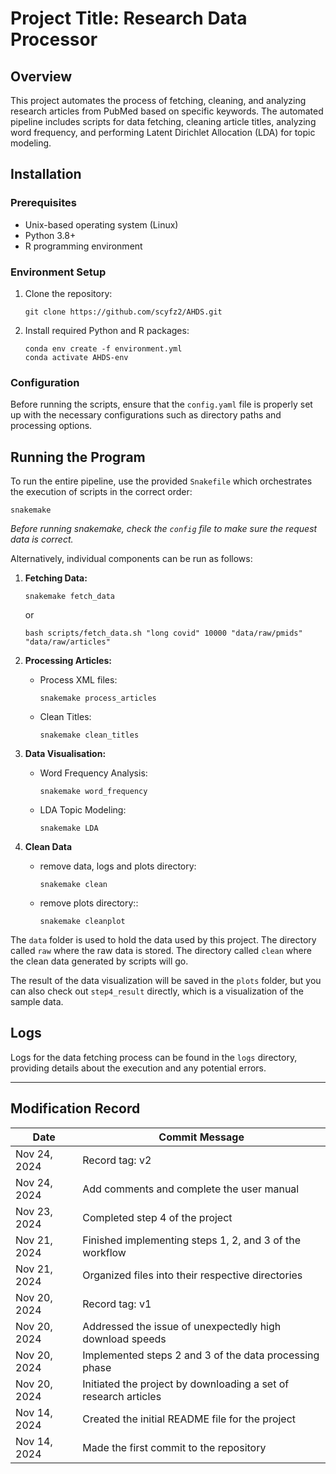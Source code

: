 
# Project Title: Research Data Processor

## Overview

This project automates the process of fetching, cleaning, and analyzing research articles from PubMed based on specific keywords. The automated pipeline includes scripts for data fetching, cleaning article titles, analyzing word frequency, and performing Latent Dirichlet Allocation (LDA) for topic modeling.

## Installation

### Prerequisites

- Unix-based operating system (Linux)
- Python 3.8+
- R programming environment

### Environment Setup

1. Clone the repository:
   ```
   git clone https://github.com/scyfz2/AHDS.git
   ```

2. Install required Python and R packages:
   ```
   conda env create -f environment.yml
   conda activate AHDS-env
   ```

### Configuration

Before running the scripts, ensure that the `config.yaml` file is properly set up with the necessary configurations such as directory paths and processing options.

## Running the Program

To run the entire pipeline, use the provided `Snakefile` which orchestrates the execution of scripts in the correct order:

```
snakemake
```

*Before running snakemake, check the `config` file to make sure the request data is correct.*

Alternatively, individual components can be run as follows:

1. **Fetching Data:**
   ```
   snakemake fetch_data
   ```
    or

   ```
   bash scripts/fetch_data.sh "long covid" 10000 "data/raw/pmids" "data/raw/articles"
   ```

2. **Processing Articles:**
   - Process  XML files:
     ```
     snakemake process_articles
     ```
   - Clean Titles:
     ```
     snakemake clean_titles
     ```
3. **Data Visualisation:**
   - Word Frequency Analysis:
     ```
     snakemake word_frequency
     ```
   - LDA Topic Modeling:
     ```
     snakemake LDA
     ```
4. **Clean Data**
   - remove data, logs and plots directory:
     ```
     snakemake clean
     ```
   - remove plots directory::
     ```
     snakemake cleanplot
     ```
The `data` folder is used to hold the data used by this project.  The directory called `raw` where the raw data is stored. The directory called `clean` where the clean data generated by scripts will go. 

The result of the data visualization will be saved in the `plots` folder, but you can also check out `step4_result` directly, which is a visualization of the sample data.

## Logs

Logs for the data fetching process can be found in the `logs` directory, providing details about the execution and any potential errors.

---

## Modification Record

| Date       | Commit Message                                           |
|------------|----------------------------------------------------------|
| Nov 24, 2024 | Record tag: v2|
| Nov 24, 2024 | Add comments and complete the user manual|
| Nov 23, 2024 | Completed step 4 of the project                         |
| Nov 21, 2024 | Finished implementing steps 1, 2, and 3 of the workflow |
| Nov 21, 2024 | Organized files into their respective directories       |
| Nov 20, 2024 | Record tag: v1|
| Nov 20, 2024 | Addressed the issue of unexpectedly high download speeds |
| Nov 20, 2024 | Implemented steps 2 and 3 of the data processing phase  |
| Nov 20, 2024 | Initiated the project by downloading a set of research articles |
| Nov 14, 2024 | Created the initial README file for the project         |
| Nov 14, 2024 | Made the first commit to the repository                 |

